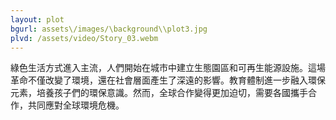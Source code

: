 ```yaml
---
layout: plot
bgurl: assets\/images/\background\\plot3.jpg
plvd: /assets/video/Story_03.webm
---
```

綠色生活方式進入主流，人們開始在城市中建立生態園區和可再生能源設施。這場革命不僅改變了環境，還在社會層面產生了深遠的影響。教育體制進一步融入環保元素，培養孩子們的環保意識。然而，全球合作變得更加迫切，需要各國攜手合作，共同應對全球環境危機。
